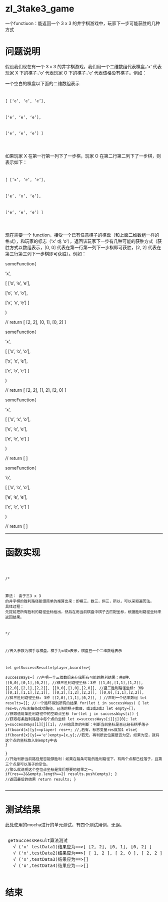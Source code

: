 # zl_3take3_game
一个functiuon：能返回一个 3 x 3 的井字棋游戏中，玩家下一步可能获胜的几种方式


<h1>问题说明</h1>


假设我们现在有一个 3 x 3 的井字棋游戏，我们用一个二维数组代表棋盘，’x’ 代表玩家 X 下的棋子，’o’ 代表玩家 O 下的棋子，’e’ 代表该格没有棋子。例如：

一个空白的棋盘以下面的二维数组表示
<code>

[ [‘e’, ‘e’, ‘e’],

  [‘e’, ‘e’, ‘e’],

  [‘e’, ‘e’, ‘e’] ]

 </code>

如果玩家 X 在第一行第一列下了一步棋，玩家 O 在第二行第二列下了一步棋，则表示如下：
<code>

[ [‘x’, ‘e’, ‘e’],

  [‘e’, ‘o’, ‘e’],

  [‘e’, ‘e’, ‘e’] ]

 </code>

现在需要一个 function，接受一个已有任意棋子的棋盘（和上面二维数组一样的格式），和玩家的标志（’x’ 或 ‘o'），返回该玩家下一步有几种可能的获胜方式（获胜方式以数组表示，[0, 0] 代表在第一行第一列下一步棋即可获胜，[2, 2] 代表在第三行第三列下一步棋即可获胜）。例如：

</code> 

someFunction(

‘x’,

[ [‘o’, ‘e’, ‘e’],

  [‘o’, ‘x’, ‘o’],

  [‘x’, ‘x’, ‘e’] ]

)

// return [ [2, 2], [0, 1], [0, 2] ]

 

someFunction(

‘x’,

[ [‘x’, ‘o’, ‘o’],

  [‘x’, ‘x’, ‘e’],

  [‘e’, ‘o’, ‘e’] ]

)

// return [ [2, 2], [1, 2], [2, 0] ]

 

someFunction(

‘x’,

[ [‘x’, ‘x’, ‘o’],

  [‘e’, ‘e’, ‘e’],

  [‘e’, ‘e’, ‘e’] ]

)

// return [ ]

 

someFunction(

‘o’,

[ [‘o’, ‘o’, ‘o’],

  [‘e’, ‘e’, ‘e’],

  [‘e’, ‘e’, ‘e’] ]

)

// return [ ]
</code>
<hr/>

<h1>函数实现</h1>
<pre>
<code>

/* 

  算法：
       由于三3 x 3 的井字棋的胜利路径能很简单的推算出来：即横三，数三，斜三，所以，可以采取遍历法。
  具体过程：
       先提前把所有胜利的路径坐标给出，然后在用当前棋盘中棋子去匹配坐标，根据胜利路径坐标来返回结果。
	   
*/

//传入参数为棋手与棋盘，棋手为x或o表示，棋盘已一个二维数组表示

let getSuccessResult=(player,board)=>{  
 successWays=[          //声明一个三维数组来存储所有可能的胜利结果：共8种， 
 [[0,0],[0,1],[0,2]],  //横三胜利路径坐标：3种
 [[1,0],[1,1],[1,2]],
 [[2,0],[2,1],[2,2]],
 [[0,0],[1,0],[2,0]],  //竖三胜利路径坐标: 3种
 [[0,1],[1,1],[2,1]],
 [[0,2],[1,2],[2,2]],
 [[0,0],[1,1],[2,2]],  //斜三胜利路径坐标: 3种
 [[2,0],[1,1],[0,2]],
 ]
 //声明一个结果数组
 let results=[];
 //一个循环得到所有的结果
 for(let i in successWays)
 {
   let res=0;//标志每条成功路径，已落的棋子数目，或1或2或3
   let empty=[]; //获取值每条胜利路径中的空缺点坐标
   for(let j in successWays[i])
    {
	   //获取每条胜利路径中每个点的坐标
	   let x=successWays[i][j][0];
	   let y=successWays[i][j][1];
	   //开始具体的判断：判断当前坐标是否已经有棋手落子
	   if(board[x][y]==player) res++; //,若有，标志变量res就加1
	   else{
		   if(board[x][y]=='e')empty=[x,y];//若无，再判断此位置是否为空，如果为空，就将这个点的坐标放入到empty中去
	   }  
    }
  //开始判断当前路径是否能够胜利：如果在每条可能的胜利路径下，有两个点都已经落子，且第三个点是可以落子的空位。
  //那么就说明这个空位点坐标是我们想要的结果之一。
  if(res==2&&empty.length==2) results.push(empty);
 }
 //返回最后的结果
 return results;
}
</code>
</pre>
<hr/>
<h1>测试结果</h1>
此处使用的mocha进行的单元测试，有四个测试用例，无误。
<pre>
</code>
 getSuccessResult算法测试
   √ ('x' testData1)结果应为==>[ [2, 2], [0, 1], [0, 2] ]
   √ ('x',testData2)结果应为==>[ [ 1, 2 ], [ 2, 0 ], [ 2, 2 ] ]
   √ ('x',testData3)结果应为==>[]
   √ ('o',testData4)结果应为==>[]
</code>
</pre> 

<h1>结束</h1>


